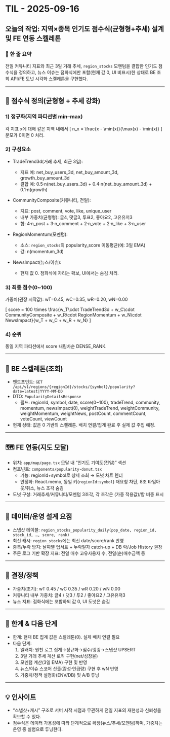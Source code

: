 # TIL - 2025-09-16

## 오늘의 작업: 지역×종목 인기도 점수식(균형형+추세) 설계 및 FE 연동 스켈레톤

### 🎯 한 줄 요약
전일 커뮤니티 지표와 최근 3일 거래 추세, `region_stocks` 모멘텀을 결합한 인기도 점수식을 정의하고, 뉴스 이슈는 점화식에만 포함(현재 값 0, UI 비표시)한 상태로 BE 조회 API/FE 도넛 시각화 스켈레톤을 구현했다.

---

## 📐 점수식 정의(균형형 + 추세 강화)

### 1) 정규화(지역 파티션별 min–max)
각 지표 x에 대해 같은 지역 내에서
\[ n_x = \frac{x - \min(x)}{\max(x) - \min(x)} \]\
분모가 0이면 0 처리.

### 2) 구성요소
- TradeTrend3d(거래 추세, 최근 3일):
  - 지표 예: net_buy_users_3d, net_buy_amount_3d, growth_buy_amount_3d
  - 결합 예: 0.5·n(net_buy_users_3d) + 0.4·n(net_buy_amount_3d) + 0.1·n(growth)

- CommunityComposite(커뮤니티, 전일):
  - 지표: post, comment, vote, like, unique_user
  - 내부 가중치(균형형): 글4, 댓글3, 투표2, 좋아요2, 고유유저3
  - 합: 4·n_post + 3·n_comment + 2·n_vote + 2·n_like + 3·n_user

- RegionMomentum(모멘텀):
  - 소스: `region_stocks`의 popularity_score 이동평균(예: 3일 EMA)
  - 값: n(momentum_3d)

- NewsImpact(뉴스/이슈):
  - 현재 값 0. 점화식에 자리는 확보, UI에서는 숨김 처리.

### 3) 최종 점수(0~100)
가중치(권장 시작값): wT=0.45, wC=0.35, wR=0.20, wN=0.00

\[ score = 100 \times \frac{w_T\cdot TradeTrend3d + w_C\cdot CommunityComposite + w_R\cdot RegionMomentum + w_N\cdot NewsImpact}{w_T + w_C + w_R + w_N} \]

### 4) 순위
동일 지역 파티션에서 score 내림차순 DENSE_RANK.

---

## 🧱 BE 스켈레톤(조회)
- 엔드포인트: `GET /api/v1/regions/{regionId}/stocks/{symbol}/popularity?date=latest|YYYY-MM-DD`
- DTO: `PopularityDetailsResponse`
  - 필드: regionId, symbol, date, score(0~100), tradeTrend, community, momentum, newsImpact(0),
    weightTradeTrend, weightCommunity, weightMomentum, weightNews, postCount, commentCount, voteCount, viewCount
- 현재 상태: 값은 0 기반의 스켈레톤. 배치 연결/집계 완료 후 실제 값 주입 예정.

---

## 🗺️ FE 연동(지도 모달)
- 위치: `app/map/page.tsx` 모달 내 “인기도 기여도(전일)” 섹션
- 컴포넌트: `components/popularity-donut.tsx`
  - 기능: regionId+symbol로 상세 조회 → 도넛 차트 렌더
  - 안정화: React.memo, 동일 키(`regionId:symbol`) 재요청 차단, 8초 타임아웃/취소, 뉴스 조각 숨김
- 도넛 구성: 거래추세/커뮤니티/모멘텀 3조각, 각 조각은 (가중 적용값)/합 비중 표시

---

## 🧪 데이터/운영 설계 요점
- 스냅샷 테이블: `region_stocks_popularity_daily(pop_date, region_id, stock_id, …, score, rank)`
- 최신 캐시: `region_stocks`에는 최신 date/score/rank 반영
- 중복/누락 방지: 날짜별 업서트 + 누락일자 catch-up + DB 락/Job History 권장
- 주문 로그 기반 확장 지표: 전일 매수 고유사용자 수, 전일(순)매수금액 등

---

## 🧭 결정/정책
- 가중치(초기): wT 0.45 / wC 0.35 / wR 0.20 / wN 0.00
- 커뮤니티 내부 가중치: 글4 / 댓3 / 투2 / 좋아요2 / 고유유저3
- 뉴스 지표: 점화식에는 포함하되 값 0, UI 도넛은 숨김

---

## 🚧 한계 & 다음 단계
- 한계: 현재 BE 집계 값은 스켈레톤(0). 실제 배치 연결 필요
- 다음 단계:
  1) 일배치: 원천 로그 집계→정규화→점수/랭킹→스냅샷 UPSERT
  2) 3일 거래 추세 계산 로직 구현(net/성장율)
  3) 모멘텀 계산(3일 EMA) 구현 및 반영
  4) 뉴스/이슈 스코어 산출(감성·언급량) 구현 후 wN 반영
  5) 가중치/정책 설정화(ENV/DB) 및 A/B 튜닝

---

## 💡 인사이트
- “스냅샷+캐시” 구조로 서버 시작 시점과 무관하게 전일 지표의 재현성과 신뢰성을 확보할 수 있다.
- 점수식은 데이터 가용성에 따라 단계적으로 확장(뉴스/추세/모멘텀)하며, 가중치는 운영 중 실험으로 튜닝한다.


